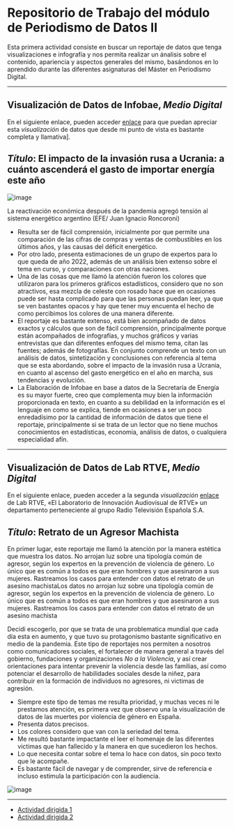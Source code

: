 # Repositorio de Trabajo del  módulo de Periodismo de Datos II

Esta primera actividad consiste en buscar un reportaje de datos que tenga visualizaciones e infografía y nos permita realizar un ánalisis sobre el contenido, apariencia y aspectos generales del mismo, basándonos en lo aprendido durante las diferentes asignaturas del Máster en Periodismo Digital. 

-----------------------------------------------------------------------------------------------------------------------------------------------------------------------


## Visualización de Datos de Infobae, *Medio Digital*

En el siguiente enlace, pueden acceder [enlace](https://www.infobae.com/politica/2022/04/10/el-impacto-de-la-invasion-rusa-a-ucrania-a-cuanto-ascendera-el-gasto-de-importar-energia-este-ano/.) para que puedan apreciar esta *visualización* de datos que desde mi punto de vista es bastante completa y llamativa].

## *Título*: El impacto de la invasión rusa a Ucrania: a cuánto ascenderá el gasto de importar energía este año

![image](https://user-images.githubusercontent.com/107210409/173515075-89884367-a627-4367-9d17-c8d4fdd304ed.png)

La reactivación económica después de la pandemia agregó tensión al sistema energético argentino (EFE/ Juan Ignacio Roncoroni)



- Resulta ser de fácil comprensión, inicialmente por que permite una comparación de las cifras de compras y ventas de combustibles en los últimos años, y las causas del déficit energético.
-  Por otro lado, presenta estimaciones de un grupo de expertos para lo que queda de año 2022, además de un análisis bien extenso sobre el tema en curso, y comparaciones con otras naciones. 
- Una de las cosas que me llamó la atención fueron los colores que utilizaron para los primeros gráficos estadísticos, considero que no son atractivos, esa mezcla de celeste con rosado hace que en ocasiones puede ser hasta complicado para que las personas puedan leer, ya que se ven bastantes opacos y hay que tener muy encuenta el hecho de como percibimos los colores de una manera diferente. 
- El reportaje es bastante extenso, está bien acompañado de datos exactos y cálculos que son de fácil comprensión, principalmente porque están acompañados de infografías, y muchos gráficos y varias entrevistas que dan diferentes enfoques del mismo tema, citan las fuentes; además de fotografías. En conjunto comprende un texto con un análisis de datos, sintetización y conclusiones con referencia al tema que se esta abordando, sobre el impacto de la invasión rusa a Ucrania, en cuanto al ascenso del gasto energético en el año en marcha, sus tendencias y evolución.
- La Elaboración de Infobae en base a datos de la Secretaría de Energía es su mayor fuerte, creo que complementa muy bien la información proporcionada en texto, en cuanto a su debilidad en la información es el lenguaje en como se explica, tiende en ocasiones a ser un poco enredadísimo  por la cantidad de información de datos que tiene el reportaje, principalmente si se trata de un lector que no tiene muchos conocimientos en estadísticas, economía, análisis de datos, o cualquiera especialidad afín. 


-----------------------------------------------------------------------------------------------------------------------------------------------------------------------

## Visualización de Datos de Lab RTVE, *Medio Digital*

En el siguiente enlace, pueden acceder a la segunda *visualización* [enlace](https://www.infobae.com/politica/2022/04/10/el-impacto-de-la-invasion-rusa-a-ucrania-a-cuanto-ascendera-el-gasto-de-importar-energia-este-ano/.) de Lab RTVE, «El Laboratorio de Innovación Audiovisual de RTVE» un departamento perteneciente al grupo Radio Televisión Española S.A. 


## *Título*: Retrato de un Agresor Machista


En primer lugar, este reportaje me llamó la atención por la manera estética que muestra los datos. No arrojan luz sobre una tipología común de agresor, según los expertos en la prevención de violencia de género. Lo único que es común a todos es que eran hombres y que asesinaron a sus mujeres. Rastreamos los casos para entender con datos el retrato de un asesino machistaLos datos no arrojan luz sobre una tipología común de agresor, según los expertos en la prevención de violencia de género. Lo único que es común a todos es que eran hombres y que asesinaron a sus mujeres. Rastreamos los casos para entender con datos el retrato de un asesino machista

Decidí escogerlo, por que se trata de una problematica mundial que cada día esta en aumento, y que tuvo su protagonismo bastante significativo en medio de la pandemia. Este tipo de reportajes nos permiten a nosotros como comunicadores sociales, el fortalecer de manera general a través del gobierno, fundaciones y organizaciones *No a la Violencia*, y así crear orientaciones para intentar prevenir la violencia desde las familias, así como potenciar el desarrollo de habilidades sociales desde la niñez, para contribuir en la formación de individuos no agresores, ni victimas de agresión.
- Siempre este tipo de temas me resulta prioridad, y muchas veces ni le prestamos atención, es primera vez que observo una la visualización de datos de las muertes por violencia de género en España.
- Presenta datos precisos.
- Los colores considero que van con la seriedad del tema.
- Me resultó bastante impactante el leer el homenaje de las diferentes victimas que han fallecido y la manera en que sucedieron los hechos.
- Lo que necesita contar sobre el tema lo hace con datos, sin poco texto que le acompañe.
- Es bastante fácil de navegar y de comprender, sirve de referencia e incluso estimula la participación con la audiencia.


![image](https://user-images.githubusercontent.com/107210409/173514565-3b2773d6-751c-4f79-8cea-0896b53e232a.png)


-----------------------------------------------------------------------------------------------------------------------------------------------------------------------

- [Actividad dirigida 1](ad1.md)
- [Actividad dirigida 2](ad2.md)




